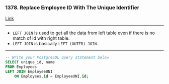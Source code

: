 ### 1378. Replace Employee ID With The Unique Identifier

[Link](https://leetcode.com/problems/replace-employee-id-with-the-unique-identifier/?envType=study-plan-v2&envId=top-sql-50)

---

-   `LEFT JOIN` is used to get all the data from left table even if there is no match of id with right table.
-   `LEFT JOIN` is basically `LEFT (OUTER) JOIN`.

---

```sql
-- Write your PostgreSQL query statement below
SELECT unique_id, name
FROM Employees
LEFT JOIN EmployeeUNI
    ON Employees.id = EmployeeUNI.id;
```
